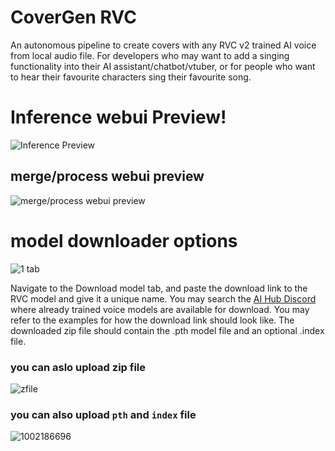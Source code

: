 # CoverGen RVC
An autonomous pipeline to create covers with any RVC v2 trained AI voice from local audio file. For developers who may want to add a singing functionality into their AI assistant/chatbot/vtuber, or for people who want to hear their favourite characters sing their favourite song.



# Inference webui Preview!

![Inference Preview](https://github.com/user-attachments/assets/634f067d-c340-4594-953c-f75c7d1dbc93)

## merge/process webui preview

![merge/process webui preview](https://github.com/user-attachments/assets/9ad68ad5-a7b5-49b7-88aa-b0def0407875)

# model downloader options
![1 tab](https://github.com/user-attachments/assets/9141cdc3-3600-479a-b4e8-08559704321c)

Navigate to the Download model tab, and paste the download link to the RVC model and give it a unique name. You may search the [AI Hub Discord](https://discord.gg/aihub) where already trained voice models are available for download. You may refer to the examples for how the download link should look like. The downloaded zip file should contain the .pth model file and an optional .index file.

### you can aslo upload zip file

![zfile](https://github.com/user-attachments/assets/109f4935-8ad8-4880-a9bc-b059d4133ce2)


### you can also upload `pth` and `index` file

![1002186696](https://github.com/user-attachments/assets/b8c2e7fd-bd31-4f46-8a8b-d8b29b15aa02)
